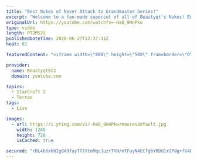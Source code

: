 ```yaml
---
title: "Best Nukes of Never Attack to Grandmaster Series!"
excerpt: "Welcome to a fan-made supercut of all of Beastyqt's Nukes! Enjoy this Nuke Reel!  Check out Black Fire's channel who edited this video: https://www.youtube.com/channel/UCT2zCxLrL91NILOBHcRAELA/featured?  #Beastyqt #StarCraft2 #SC2  Feel free to let me know if you have any suggestions for future videos."
originalUrl: https://youtube.com/watch?v=-HaQ_9HnPkw
type: video
length: PT2M52S
publishedDateTime: 2020-06-27T12:37:31Z
heat: 61

featuredContent: "<iframe width=\"800\" height=\"500\" frameborder=\"0\" src=\"https://www.youtube.com/embed/-HaQ_9HnPkw\" allow=\"accelerometer; autoplay; encrypted-media; gyroscope; picture-in-picture\" allowfullscreen></iframe>"

provider:
  name: BeastyqtSC2
  domain: youtube.com

topics:
  - StarCraft 2
  - Terran
tags:
  - Live

images:
  - url: https://i.ytimg.com/vi/-HaQ_9HnPkw/maxresdefault.jpg
    width: 1280
    height: 720
    isCached: true

secured: "rDL4bSxkHIgQA9fayTf7YtnMquJuzrTYN/mTFuyN4ECfgbYRDU1r2Pdg+fV4DEyVSRhNJbqZ8uDKcZFh+nW2VNOaA/4vH7DNMoB8nY5YO412AfaZzVnvu9bY+tpeKhobqMOwvWzAXV8ptXOwaoCzRvEMbSC8a0f5Zj44c1EdxvUEObTTROy52jLo6o4RfvVqw0WccfMIEIOczoJThkC77LEx4Kf1suVvuCVMfYhnzHKHSv49c9ZM4NUjds3Q2uGQCBD6csNqonNkeOFZHXe1j2J9b5mCbSpcwYbupu6ATwfCLBenXdefbfkbNE04KijoACIFEPGBVE/1Stf6HXUVeFYIcALa/28xShSvSsUlwa2iATtuDCzoDaikKUruC/gGF1KAE4AIuXAW5ORlsceWnpnBM3kV8UaLUqKFwlHST4Q=;IBC1YBVv+FUZ7yX1Pg2zGA=="
---
```


